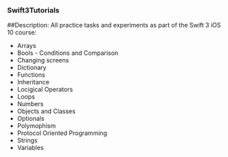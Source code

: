 ### Swift3Tutorials

##Description:
All practice tasks and experiments as part of the Swift 3 iOS 10 course:

- Arrays
- Bools - Conditions and Comparison
- Changing screens
- Dictionary
- Functions
- Inheritance
- Locigical Operators
- Loops
- Numbers
- Objects and Classes
- Optionals
- Polymophism
- Protocol Oriented Programming
- Strings
- Variables


